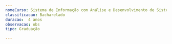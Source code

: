 ```yaml
---
nomeCurso: Sistema de Informação com Análise e Desenvolvimento de Sistemas 
classificacao: Bacharelado 
duracao:  4 anos 
observacao: obs
tipo: Graduação 

---
```


